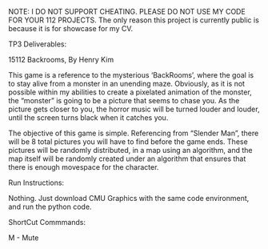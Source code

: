NOTE: I DO NOT SUPPORT CHEATING. PLEASE DO NOT USE MY CODE FOR YOUR 112 PROJECTS. The only reason this project is currently public is because it is for showcase for my CV.

TP3 Deliverables:

15112 Backrooms, By Henry Kim

This game is a reference to the mysterious ‘BackRooms’, where the goal is to stay alive from a monster in an unending maze. Obviously, as it is not possible within my abilities to create a pixelated animation of the monster, the “monster” is going to be a picture that seems to chase you. As the picture gets closer to you, the horror music will be turned louder and louder, until the screen turns black when it catches you.

The objective of this game is simple. Referencing from “Slender Man”, there will be 8 total pictures you will have to find before the game ends. These pictures will be randomly distributed, in a map using an algorithm, and the map itself will be randomly created under an algorithm that ensures that there is enough movespace for the character.

Run Instructions:

Nothing. Just download CMU Graphics with the same code environment, and run the python code.

ShortCut Commmands:

M - Mute

